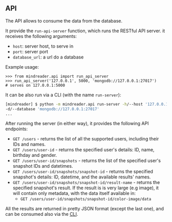 ## API

The API allows to consume the data from the database.

It provide the `run-api-server` function, which runs the RESTful API server. it receives the following arguments:
* `host`: server host, to serve in 
* `port`: server port
* `database_url`: a url do a database

Example usage:
```pycon
>>> from mindreader.api import run_api_server
>>> run_api_server('127.0.0.1', 5000, 'mongodb://127.0.0.1:27017')
# serves on 127.0.0.1:5000
```

It can be also run via a CLI (with the name `run-server`):
```sh
[mindreader] $ python -m mindreader.api run-server -h/--host '127.0.0.1' -p/--port 5000 \
-d/--database 'mongodb://127.0.0.1:27017'
...
```

After running the server (in either way), it provides the following API endpoints: 
* `GET /users` - returns the list of all the supported users, including their IDs and names.
* `GET /users/user-id` - returns the specified user's details: ID, name, birthday and gender.
* `GET /users/user-id/snapshots` - returns the list of the specified user's snapshot IDs and datetimes.
* `GET /users/user-id/snapshots/snapshot-id` - returns the specified snapshot's details:
ID, datetime, and the available results' names.
* `GET /users/user-id/snapshots/snapshot-id/result-name` - returns the specified snapshot's result. If the result is
is very large (e.g image), it will contain only metadata, with the data itself available in:
    * `GET /users/user-id/snapshots/snapshot-id/color-image/data`
    
All the results are returned in pretty JSON format (except the last one),
 and can be consumed also via the [CLI](../cli/README.md).